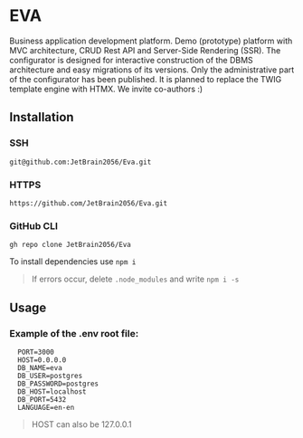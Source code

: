 # EVA
Business application development platform.
Demo (prototype) platform with MVC architecture, CRUD Rest API and Server-Side Rendering (SSR).
The configurator is designed for interactive construction of the DBMS architecture and easy migrations of its versions.
Only the administrative part of the configurator has been published. 
It is planned to replace the TWIG template engine with HTMX.
We invite co-authors :)

## Installation

### SSH
```
git@github.com:JetBrain2056/Eva.git
```
### HTTPS
```
https://github.com/JetBrain2056/Eva.git
```
### GitHub CLI
```
gh repo clone JetBrain2056/Eva
```
To install dependencies use `npm i`
> If errors occur, delete `.node_modules` and write `npm i -s`


## Usage
### Example of the .env root file:
```
  PORT=3000
  HOST=0.0.0.0
  DB_NAME=eva
  DB_USER=postgres
  DB_PASSWORD=postgres
  DB_HOST=localhost
  DB_PORT=5432
  LANGUAGE=en-en
```
> HOST can also be 127.0.0.1
